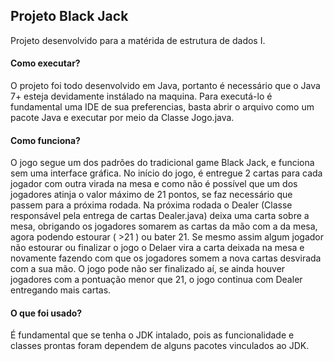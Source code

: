 <h2>Projeto Black Jack</h2>

Projeto desenvolvido para a matérida de estrutura de dados I.

<h4>Como executar?</h4>

O projeto foi todo desenvolvido em Java, portanto é necessário que o Java 7+ esteja devidamente instálado na maquina. Para executá-lo é fundamental uma IDE de sua preferencias, basta abrir o arquivo como um pacote Java e executar por meio da Classe Jogo.java.

<h4>Como funciona?</h4>

O jogo segue um dos padrões do tradicional game Black Jack, e funciona sem uma interface gráfica.
No início do jogo, é entregue 2 cartas para cada jogador com outra virada na mesa e como não é possível que um dos jogadores atinja o valor máximo de 21 pontos, se faz necessário que passem para a próxima rodada. Na próxima rodada o Dealer (Classe responsável pela entrega de cartas Dealer.java) deixa uma carta sobre a mesa, obrigando os jogadores somarem as cartas da mão com a da mesa, agora podendo estourar ( >21 ) ou bater 21. Se mesmo assim algum jogador não estourar ou finalizar o jogo o Delaer vira a carta deixada na mesa e novamente fazendo com que os jogadores somem a nova cartas desvirada com a sua mão. O jogo pode não ser finalizado aí, se ainda houver jogadores com a pontuação menor que 21, o jogo continua com Dealer entregando mais cartas.

<h4>O que foi usado?</h4>

É fundamental que se tenha o JDK intalado, pois as funcionalidade e classes prontas foram dependem de alguns pacotes vinculados ao JDK.
